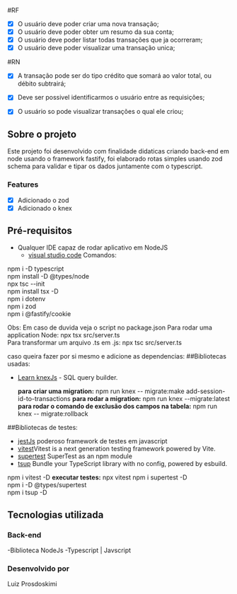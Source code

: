 #RF

- [x] O usuário deve poder criar uma nova transação;
- [x] O usuário deve poder obter um resumo da sua conta;
- [x] O usuário deve poder listar todas transações que ja ocorreram;
- [x] O usuário deve poder visualizar uma transação unica;

#RN

- [x] A transação pode ser do tipo crédito que somará ao valor total, ou débito subtrairá;
- [X] Deve ser possivel identificarmos o usuário entre as requisições;
- [X] O usuário so pode visualizar transações o qual ele criou;


## Sobre o projeto

Este projeto foi desenvolvido com finalidade didaticas criando back-end em node usando o framework fastify, foi elaborado rotas simples usando zod schema para validar e tipar os dados juntamente com o typescript.

### Features

- [x] Adicionado o zod
- [x] Adicionado o knex

## Pré-requisitos

- Qualquer IDE capaz de rodar aplicativo em NodeJS
  - [visual studio code](https://code.visualstudio.com/)
  Comandos:

 npm i -D typescript  
 npm install -D @types/node  
 npx tsc --init  
 npm install tsx -D  
 npm i dotenv  
 npm i zod  
 npm i @fastify/cookie  
  
  Obs: Em caso de duvida veja o script no package.json
  Para rodar uma application Node: npx tsx src/server.ts  
  Para transformar um arquivo .ts em .js: npx tsc src/server.ts

  
  caso queira fazer por si mesmo e adicione as dependencias:
##Bibliotecas usadas:
- [Learn knexJs](https://knexjs.org/) - SQL query builder.

    **para criar uma migration:** npm run knex -- migrate:make add-session-id-to-transactions
    **para rodar a migration:** npm run knex --migrate:latest
    **para rodar o comando de exclusão dos campos na tabela:** npm run knex -- migrate:rollback

##Bibliotecas de testes:
- [jestJs](https://jestjs.io/pt-BR/) poderoso framework de testes em javascript
- [vitest](https://vitest.dev/)Vitest is a next generation testing framework powered by Vite.
- [supertest](https://www.npmjs.com/package/supertest) SuperTest as an npm module
- [tsup](https://tsup.egoist.dev/#bundle-files) Bundle your TypeScript library with no config, powered by esbuild.
  
npm i vitest -D
 **executar testes:** npx vitest
npm i supertest -D  
npm i -D @types/supertest  
npm i tsup -D  

## Tecnologias utilizada

### Back-end

-Biblioteca  NodeJs
-Typescript | Javscript

### Desenvolvido por

Luiz Prosdoskimi
